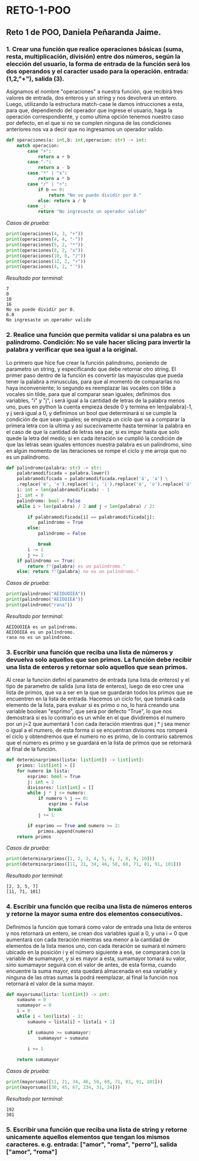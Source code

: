 # RETO-1-POO
## Reto 1 de POO, Daniela Peñaranda Jaime.
### 1. Crear una función que realice operaciones básicas (suma, resta, multiplicación, división) entre dos números, según la elección del usuario, la forma de entrada de la función será los dos operandos y el caracter usado para la operación. entrada: (1,2,"+"), salida (3).
Asignamos el nombre "operaciones" a nuestra función, que  recibirá tres valores de entrada, dos enteros y un string y nos devolverá un entero. Luego, utilizando la estructura match-case le damos intrucciones a esta, para que, dependiendo del operador que ingrese el usuario, haga la operación correspondiente, y como ultima opción tenemos nuestro caso por defecto, en el que si no se cumplen ninguna de las condiciones anteriores nos va a decir que no ingresamos un operador valido.
```python
def operaciones(a: int,b: int,operacion: str) -> int:
    match operacion:
        case "+":
            return a + b
        case "-":
            return a - b
        case "*" | "x":
            return a * b
        case "/" | "÷":
            if b == 0:
                return "No se puede dividir por 0."
            else: return a / b
        case _:
            return "No ingresaste un operador valido"
```
*Casos de prueba:*
```python
print(operaciones(4, 3, "+"))
print(operaciones(4, 4, "-"))
print(operaciones(5, 2, "*"))
print(operaciones(8, 2, "x"))
print(operaciones(10, 0, "/"))
print(operaciones(12, 2, "÷"))
print(operaciones(4, 2, "´"))
```
*Resultado por terminal:*
```
7
0
10
16
No se puede dividir por 0.
6.0
No ingresaste un operador valido
```

### 2. Realice una función que permita validar si una palabra es un palíndromo. Condición: No se vale hacer slicing para invertir la palabra y verificar que sea igual a la original.
Lo primero que hice fue crear la función palindromo, poniendo de parametro un string, y especificando que debe retornar otro string. El primer paso dentro de la función es convertir las mayúsculas que pueda tener la palabra a minusculas, para que al momento de compararlas no haya inconveniente; lo segundo es reemplazar las vocales con tilde a vocales sin tilde, para que al comparar sean iguales; definimos dos variables, "i" y "j", i será igual a la cantidad de letras de la palabra menos uno, pues en python la cuenta empieza desde 0 y termina en len(palabra)-1, y j será igual a 0, y definimos un bool que determinará si se cumple la condición de que sean iguales; se empieza un ciclo que va a comparar la primera letra con la ultima y así sucecivamente hasta terminar la palabra en el caso de que la cantidad de letras sea par, si es impar hasta que solo quede la letra del medio; si en cada iteración se cumplió la condición de que las letras sean iguales entonces nuestra palabra es un palíndromo, sino en algún momento de las iteraciones se rompe el ciclo y me arroja que no es un palíndromo. 
```python
def palindromo(palabra: str) -> str:
    palabramodificada = palabra.lower()
    palabramodificada = palabramodificada.replace('á', 'a') \
    .replace('é', 'e').replace('í', 'i').replace('ó', 'o').replace('ú', 'u')
    i: int = len(palabramodificada) - 1
    j: int = 0
    palindromo: bool = False
    while i > len(palabra) / 2 and j < len(palabra) / 2:

        if palabramodificada[i] == palabramodificada[j]:
            palindromo = True
        else: 
            palindromo = False 

            break
        i -= 1
        j += 1
    if palindromo == True:
        return f"{palabra} es un palíndromo."
    else: return f"{palabra} no es un palíndromo."
```
*Casos de prueba:*
```python
print(palindromo("ÁÉÍÓÚÓÍÉÁ"))
print(palindromo("AEIOOIEÁ"))
print(palindromo("rana"))
```
*Resultado por terminal:*
```
ÁÉÍÓÚÓÍÉÁ es un palíndromo.
AEIOOIEÁ es un palíndromo.
rana no es un palíndromo.
```
### 3. Escribir una función que reciba una lista de números y devuelva solo aquellos que son primos. La función debe recibir una lista de enteros y retornar solo aquellos que sean primos.
Al crear la función definí el parametro de entrada (una lista de enteros) y el tipo de parametro de salida (una lista de enteros), luego de eso cree una lista de primos, que va a ser en la que se guardarán todos los primos que se encuentren en la lista de entrada. Hacemos un ciclo for, que tomará cada elemento de la lista, para evaluar si es primo o no, lo hará creando una variable boolean "esprimo", que será por defecto "True", lo que nos demostrará si es lo contrario es un while en el que dividiremos el numero por un j=2 que aumentará 1 con cada iteración mientras que j * j sea menor o igual a el numero, de esta forma si se encuentran divisores nos romperá el ciclo y obtendremos que el numero no es primo, de lo contrario sabremos que el número es primo y se guardará en la lista de primos que se retornará al final de la función.
```python
def determinarprimos(lista: list[int]) -> list[int]:
    primos: list[int] = []
    for numero in lista:
        esprimo: bool = True
        j: int = 2
        divisores: list[int] = []
        while j * j <= numero:
            if numero % j == 0:
                esprimo = False
                break
            j += 1

        if esprimo == True and numero >= 2:
            primos.append(numero)
    return primos
```
*Casos de prueba:*
```python
print(determinarprimos([1, 2, 3, 4, 5, 6, 7, 8, 9, 10]))
print(determinarprimos([11, 21, 34, 46, 58, 60, 71, 81, 91, 101]))
```
*Resultado por terminal:*
```
[2, 3, 5, 7]
[11, 71, 101]
```
### 4. Escribir una función que reciba una lista de números enteros y retorne la mayor suma entre dos elementos consecutivos.
Definimos la función que tomará como valor de entrada una lista de enteros y nos retornará un entero, se crean dos variables igual a 0, y una i = 0 que aumentará con cada iteración mientras sea menor a la cantidad de elementos de la lista menos uno, con cada iteración se sumará el número ubicado en la posición i y el número siguiente a ese, se comparará con la variable de sumamayor, y si es mayor a esta, sumamayor tomará su valor, sino sumamayor seguirá con el valor de antes, de esta forma, cuando encuentre la suma mayor, esta quedará almacenada en esa variable y ninguna de las otras sumas la podrá reemplazar, al final la función nos retornará el valor de la suma mayor.
```python
def mayorsuma(lista: list[int]) -> int:
    sumauno = 0
    sumamayor = 0
    i = 0
    while i < len(lista) - 1:
        sumauno = lista[i] + lista[i + 1]

        if sumauno >= sumamayor:
            sumamayor = sumauno
            
        i += 1

    return sumamayor
```
*Casos de prueba:*
```python
print(mayorsuma([11, 21, 34, 46, 58, 60, 71, 81, 91, 101]))
print(mayorsuma([30, 45, 67, 234, 31, 24]))
```
*Resultado por terminal:*
```
192
301
```
### 5. Escribir una función que reciba una lista de string y retorne unicamente aquellos elementos que tengan los mismos caracteres. e.g. entrada: ["amor", "roma", "perro"], salida ["amor", "roma"]
